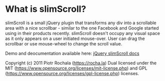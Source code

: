 # What is slimScroll?

slimScroll is a small jQuery plugin that transforms any div into a scrollable area with a nice scrollbar - similar to the one Facebook and Google started using in their products recently. slimScroll doesn't occupy any visual space as it only appears on a user initiated mouse-over. User can drag the scrollbar or use mouse-wheel to change the scroll value.

Demo and deocumentation available here: [jQuery slimScroll docs](https://rocha.la/jQuery-slimScroll)

Copyright (c) 2011 Piotr Rochala (https://rocha.la)
Dual licensed under the MIT (https://www.opensource.org/licenses/mit-license.php) and GPL (https://www.opensource.org/licenses/gpl-license.php) licenses.
